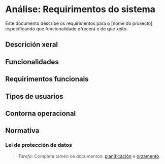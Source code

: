 # Análise: Requirimentos do sistema

Este documento describe os requirimentos para o \[nome do proxecto\] especificando que funcionalidade ofrecerá e de que xeito.

## Descrición xeral

## Funcionalidades

## Requirimentos funcionais

## Tipos de usuarios

## Contorna operacional

## Normativa

### Lei de protección de datos

> *Tarefa*: Completa tamén os documentos: [planificación](a2_planificacion.md) e [orzamento](a3_orzamento.md).
